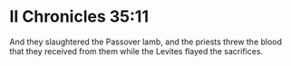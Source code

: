 # II Chronicles 35:11

And they slaughtered the Passover lamb, and the priests threw the blood that they received from them while the Levites flayed the sacrifices.
